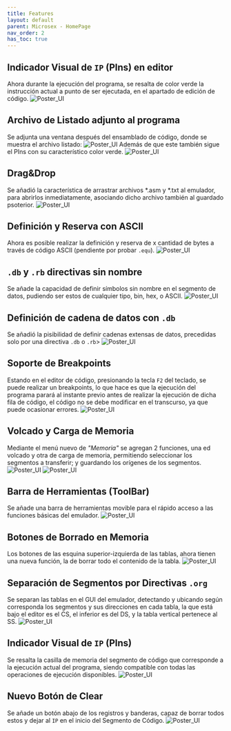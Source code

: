 ```yaml
---
title: Features
layout: default
parent: Microsex - HomePage
nav_order: 2
has_toc: true
---
```

## Indicador Visual de `IP` (PIns) en editor
Ahora durante la ejecución del programa, se resalta de color verde la instrucción actual a punto de ser ejecutada, en el apartado de edición de código.
    ![Poster_UI](https://github.com/LeoDAJM/microsex/blob/master/SRC/IMG/features/ip_code.png?raw=true)
## Archivo de Listado adjunto al programa
Se adjunta una ventana después del ensamblado de código, donde se muestra el archivo listado:
    ![Poster_UI](https://github.com/LeoDAJM/microsex/blob/master/SRC/IMG/features/lst.png?raw=true)
Además de que este también sigue el PIns con su característico color verde.
    ![Poster_UI](https://github.com/LeoDAJM/microsex/blob/master/SRC/IMG/features/ip_lst.png?raw=true)
## Drag&Drop
Se añadió la característica de arrastrar archivos *.asm y *.txt al emulador, para abrirlos inmediatamente, asociando dicho archivo también al guardado psoterior.
    ![Poster_UI](https://github.com/LeoDAJM/microsex/blob/master/SRC/IMG/features/drag_drop.png?raw=true)
## Definición y Reserva con ASCII
Ahora es posible realizar la definición y reserva de x cantidad de bytes a través de código ASCII (pendiente por probar `.equ`).
    ![Poster_UI](https://github.com/LeoDAJM/microsex/blob/master/SRC/IMG/features/ascii.png?raw=true)
## `.db` y `.rb` directivas sin nombre
Se añade la capacidad de definir símbolos sin nombre en el segmento de datos, pudiendo ser estos de cualquier tipo, bin, hex, o ASCII.
    ![Poster_UI](https://github.com/LeoDAJM/microsex/blob/master/SRC/IMG/features/no_name.png?raw=true)
## Definición de cadena de datos con `.db`
Se añadió la pisibilidad de definir cadenas extensas de datos, precedidas solo por una directiva `.db` o `.rb`>
    ![Poster_UI](https://github.com/LeoDAJM/microsex/blob/master/SRC/IMG/features/str_data.png?raw=true)
## Soporte de Breakpoints
Estando en el editor de código, presionando la tecla `F2` del teclado, se puede realizar un breakpoints, lo que hace es que la ejecución del programa parará al instante previo antes de realizar la ejecución de dicha fila de código, el código no se debe modificar en el transcurso, ya que puede ocasionar errores.
    ![Poster_UI](https://github.com/LeoDAJM/microsex/blob/master/SRC/IMG/features/bkp.png?raw=true)
## Volcado y Carga de Memoria
Mediante el menú nuevo de *"Memoria"* se agregan 2 funciones, una ed volcado y otra de carga de memoria, permitiendo seleccionar los segmentos a transferir; y guardando los orígenes de los segmentos. 
    ![Poster_UI](https://github.com/LeoDAJM/microsex/blob/master/SRC/IMG/features/mem_dump.png?raw=true)
    ![Poster_UI](https://github.com/LeoDAJM/microsex/blob/master/SRC/IMG/features/mem_load.png?raw=true)
## Barra de Herramientas (ToolBar)
Se añade una barra de herramientas movible para el rápido acceso a las funciones básicas del emulador.
    ![Poster_UI](https://github.com/LeoDAJM/microsex/blob/master/SRC/IMG/features/toolb.png?raw=true)
## Botones de Borrado en Memoria
Los botones de las esquina superior-izquierda de las tablas, ahora tienen una nueva función, la de borrar todo el contenido de la tabla.
    ![Poster_UI](https://github.com/LeoDAJM/microsex/blob/master/SRC/IMG/features/clr_mem.png?raw=true)
## Separación de Segmentos por Directivas `.org`
Se separan las tablas en el GUI del emulador, detectando y ubicando según corresponda los segmentos y sus direcciones en cada tabla, la que está bajo el editor es el CS, el inferior es del DS, y la tabla vertical pertenece al SS.
    ![Poster_UI](https://github.com/LeoDAJM/microsex/blob/master/SRC/IMG/features/seg_mem.png?raw=true)
## Indicador Visual de `IP` (PIns)
Se resalta la casilla de memoria del segmento de código que corresponde a la ejecución actual del programa, siendo compatible con todas las operaciones de ejecución disponibles.
    ![Poster_UI](https://github.com/LeoDAJM/microsex/blob/master/SRC/IMG/features/poster.png?raw=true)
## Nuevo Botón de Clear
Se añade un botón abajo de los registros y banderas, capaz de borrar todos estos y dejar al `IP` en el inicio del Segmento de Código.
    ![Poster_UI](https://github.com/LeoDAJM/microsex/blob/master/SRC/IMG/features/clr_button.png?raw=true)